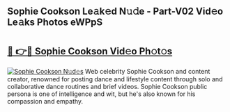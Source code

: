 ## Sophie Cookson Le𝚊k𝚎d N𝚞𝚍e - Part-V02 Vid𝚎o Le𝚊ks Photos eWPpS

# <h2><a href="http://fbg5os.evod.top/?m=Sophie+Cookson">🔗 👉🔴 Sophie Cookson Vid𝚎o Ph𝚘t𝚘s</a></h2>

[![Sophie Cookson N𝚞d𝚎s](https://i.imgur.com/8V9OHl7.gif)](http://fbg5os.evod.top/?m=Sophie+Cookson)
Web celebrity Sophie Cookson and content creator, renowned for posting dance and lifestyle content through solo and collaborative dance routines and brief videos. Sophie Cookson public persona is one of intelligence and wit, but he's also known for his compassion and empathy. 
